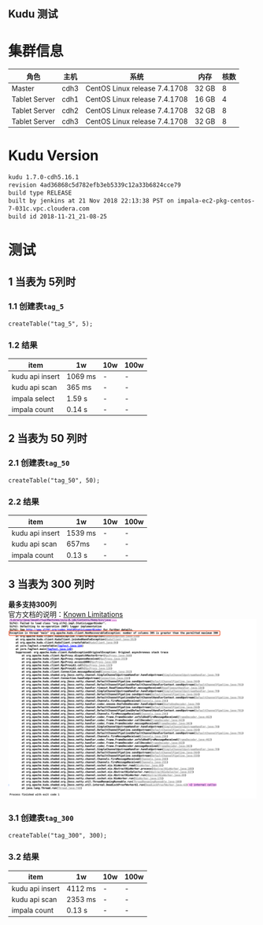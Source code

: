 Kudu 测试
--

# 集群信息

角色 | 主机 | 系统 | 内存 | 核数
---- | ---- | ---- | ---- | ----
Master| cdh3 | CentOS Linux release 7.4.1708 | 32 GB | 8
Tablet Server| cdh1 | CentOS Linux release 7.4.1708 | 16 GB | 4
Tablet Server| cdh2 | CentOS Linux release 7.4.1708 | 32 GB | 8
Tablet Server| cdh3 | CentOS Linux release 7.4.1708 | 32 GB | 8

# Kudu Version
```
kudu 1.7.0-cdh5.16.1
revision 4ad36868c5d782efb3eb5339c12a33b6824cce79
build type RELEASE
built by jenkins at 21 Nov 2018 22:13:38 PST on impala-ec2-pkg-centos-7-031c.vpc.cloudera.com
build id 2018-11-21_21-08-25
``` 

# 测试

## 1 当表为 5列时

### 1.1 创建表`tag_5`
```
createTable("tag_5", 5);
```

### 1.2 结果
item | 1w | 10w | 100w
---- | ---- | ---- | ----
kudu api insert | 1069 ms | - | -
kudu api scan | 365 ms | - | -
impala select | 1.59 s | - | -
impala count | 0.14 s | - | -



## 2 当表为 50 列时
### 2.1 创建表`tag_50`
```
createTable("tag_50", 50);
```

### 2.2 结果
item | 1w | 10w | 100w
---- | ---- | ---- | ----
kudu api insert | 1539 ms | - | -
kudu api scan | 657ms | - | -
impala count | 0.13 s | - | -


## 3 当表为 300 列时
**最多支持300列**  
官方文档的说明：[Known Limitations](https://kudu.apache.org/docs/schema_design.html#known-limitations)
![org.apache.kudu.client.NonRecoverableException: number of columns 305 is greater than the permitted maximum 300](src/main/resources/permitted-maximum-300.png)

### 3.1 创建表`tag_300`
```
createTable("tag_300", 300);
```

### 3.2 结果
item | 1w | 10w | 100w
---- | ---- | ---- | ----
kudu api insert | 4112 ms | - | -
kudu api scan | 2353 ms | - | -
impala count | 0.13 s | - | -


